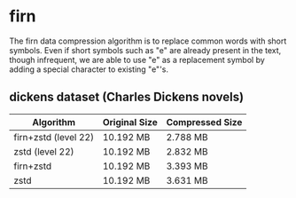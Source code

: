 # firn
The firn data compression algorithm is to replace common words with short symbols. Even if short symbols such as "e" are already present in the text, though infrequent, we are able to use "e" as a replacement symbol by adding a special character to existing "e"'s.

## dickens dataset (Charles Dickens novels)
| Algorithm | Original Size | Compressed Size |
|----------------------|---------------|-----------------|
| firn+zstd (level 22) | 10.192 MB     | 2.788 MB        |
| zstd (level 22)      | 10.192 MB     | 2.832 MB        |
| firn+zstd            | 10.192 MB     | 3.393 MB        |
| zstd                 | 10.192 MB     | 3.631 MB        |


